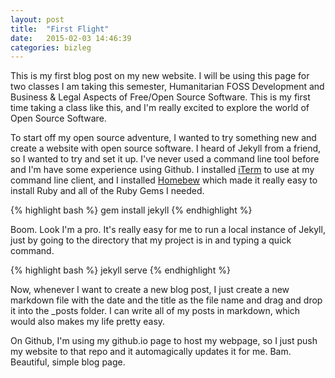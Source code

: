 ```yaml
---
layout: post
title:  "First Flight"
date:   2015-02-03 14:46:39
categories: bizleg
---
```

This is my first blog post on my new website. I will be using this page for two classes I am taking this semester, Humanitarian FOSS Development and Business & Legal Aspects of Free/Open Source Software. This is my first time taking a class like this, and I'm really excited to explore the world of Open Source Software. 

To start off my open source adventure, I wanted to try something new and create a website with open source software. I heard of Jekyll from a friend, so I wanted to try and set it up. I've never used a command line tool before and I'm have some experience using Github. I installed [iTerm][iterm] to use at my command line client, and I installed [Homebew][brew] which made it really easy to install Ruby and all of the Ruby Gems I needed. 

{% highlight bash %}
gem install jekyll
{% endhighlight %}

Boom. Look I'm a pro. It's really easy for me to run a local instance of Jekyll, just by going to the directory that my project is in and typing a quick command. 

{% highlight bash %}
jekyll serve
{% endhighlight %}

Now, whenever I want to create a new blog post, I just create a new markdown file with the date and the title as the file name and drag and drop it into the _posts folder. I can write all of my posts in markdown, which would also makes my life pretty easy.

On Github, I'm using my github.io page to host my webpage, so I just push my website to that repo and it automagically updates it for me. Bam. Beautiful, simple blog page. 


[brew]:        http://brew.sh/
[iterm]: 	   http://iterm.sourceforge.net/
